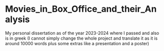 # Movies_in_Box_Office_and_their_Analysis
My personal dissertation as of the year 2023-2024 where I passed and also is in greek (I cannot simply change the whole project and translate it as it is around 10000 words plus some extras like a presentation and a poster)
